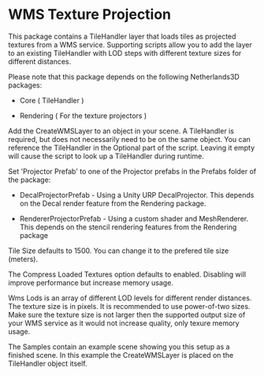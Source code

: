 WMS Texture Projection
===============

This package contains a TileHandler layer that loads tiles as projected textures from a WMS service.
Supporting scripts allow you to add the layer to an existing TileHandler with LOD steps with different texture sizes for different distances.

Please note that this package depends on the following Netherlands3D packages:

- Core ( TileHandler )

- Rendering ( For the texture projectors )
  
  

Add the CreateWMSLayer to an object in your scene. A TileHandler is required, but does not necessarily need to be on the same object. You can reference the TileHandler in the Optional part of the script. Leaving it empty will cause the script to look up a TileHandler during runtime.

Set 'Projector Prefab' to one of the Projector prefabs in the Prefabs folder of the package:

- DecalProjectorPrefab - Using a Unity URP DecalProjector. This depends on the Decal render feature from the Rendering package.

- RendererProjectorPrefab - Using a custom shader and MeshRenderer. This depends on the stencil rendering features from the Rendering package

Tile Size defaults to 1500. You can change it to the prefered tile size (meters).

The Compress Loaded Textures option defaults to enabled. Disabling will improve performance but increase memory usage.

Wms Lods is an array of different LOD levels for different render distances. The texture size is in pixels. It is recommended to use power-of-two sizes. Make sure the texture size is not larger then the supported output size of your WMS service as it would not increase quality, only texure memory usage.



The Samples contain an example scene showing you this setup as a finished scene. In this example the CreateWMSLayer is placed on the TileHandler object itself.
